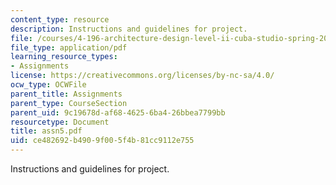 ```yaml
---
content_type: resource
description: Instructions and guidelines for project.
file: /courses/4-196-architecture-design-level-ii-cuba-studio-spring-2004/ce482692b4909f005f4b81cc9112e755_assn5.pdf
file_type: application/pdf
learning_resource_types:
- Assignments
license: https://creativecommons.org/licenses/by-nc-sa/4.0/
ocw_type: OCWFile
parent_title: Assignments
parent_type: CourseSection
parent_uid: 9c19678d-af68-4625-6ba4-26bbea7799bb
resourcetype: Document
title: assn5.pdf
uid: ce482692-b490-9f00-5f4b-81cc9112e755
---
```

Instructions and guidelines for project.